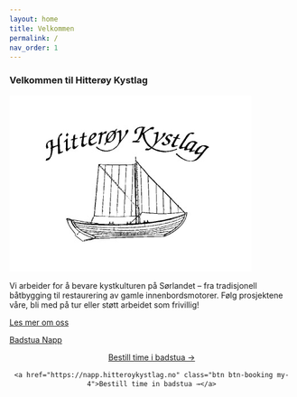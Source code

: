 ```yaml
---
layout: home
title: Velkommen
permalink: /
nav_order: 1
---
```


<link rel="stylesheet" href="{{ "/assets/css/custom.css" | relative_url }}">

### Velkommen til Hitterøy Kystlag

![Alternativ tekst](/assets/img/logo.png)

Vi arbeider for å bevare kystkulturen på Sørlandet – fra tradisjonell båtbygging
til restaurering av gamle innenbordsmotorer. Følg prosjektene våre, bli med på tur
eller støtt arbeidet som frivillig!

[Les mer om oss](/about/)

[Badstua Napp](/napp/)

<div style="text-align:center">
  <a href="https://napp.hitteroykystlag.no"
     class="btn btn-primary btn-lg my-4">
    Bestill time i badstua →
  </a>

	<a href="https://napp.hitteroykystlag.no" class="btn btn-booking my-4">Bestill time in badstua →</a>
</div>